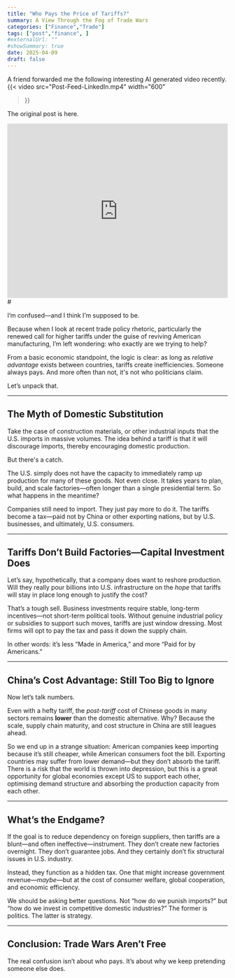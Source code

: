 ```yaml
---
title: "Who Pays the Price of Tariffs?"
summary: A View Through the Fog of Trade Wars
categories: ["Finance","Trade"]
tags: ["post","finance", ]
#externalUrl: ""
#showSummary: true
date: 2025-04-09
draft: false
---
```

A friend forwarded me the following interesting AI generated video recently. 
{{< video
  src="Post-Feed-LinkedIn.mp4"
  width="600"
>}}

The original post is here.
<iframe src="https://www.linkedin.com/embed/feed/update/urn:li:ugcPost:7315349201125580802?collapsed=1" height="399" width="504" frameborder="0" allowfullscreen="" title="Embedded post"></iframe>
# 

I’m confused—and I think I’m supposed to be.

Because when I look at recent trade policy rhetoric, particularly the renewed call for higher tariffs under the guise of reviving American manufacturing, I’m left wondering: who exactly are we trying to help?

From a basic economic standpoint, the logic is clear: as long as *relative advantage* exists between countries, tariffs create inefficiencies. Someone always pays. And more often than not, it's not who politicians claim.

Let’s unpack that.

---

## The Myth of Domestic Substitution

Take the case of construction materials, or other industrial inputs that the U.S. imports in massive volumes. The idea behind a tariff is that it will discourage imports, thereby encouraging domestic production.

But there's a catch.

The U.S. simply does not have the capacity to immediately ramp up production for many of these goods. Not even close. It takes years to plan, build, and scale factories—often longer than a single presidential term. So what happens in the meantime?

Companies still need to import. They just pay more to do it. The tariffs become a tax—paid not by China or other exporting nations, but by U.S. businesses, and ultimately, U.S. consumers.

---

## Tariffs Don’t Build Factories—Capital Investment Does

Let’s say, hypothetically, that a company does want to reshore production. Will they really pour billions into U.S. infrastructure on the *hope* that tariffs will stay in place long enough to justify the cost?

That’s a tough sell. Business investments require stable, long-term incentives—not short-term political tools. Without genuine industrial policy or subsidies to support such moves, tariffs are just window dressing. Most firms will opt to pay the tax and pass it down the supply chain.

In other words: it’s less “Made in America,” and more “Paid for by Americans.”

---

## China’s Cost Advantage: Still Too Big to Ignore

Now let’s talk numbers.

Even with a hefty tariff, the *post-tariff* cost of Chinese goods in many sectors remains **lower** than the domestic alternative. Why? Because the scale, supply chain maturity, and cost structure in China are still leagues ahead.

So we end up in a strange situation: American companies keep importing because it’s still cheaper, while American consumers foot the bill. Exporting countries may suffer from lower demand—but they don’t absorb the tariff. There is a risk that the world is thrown into depression, but this is a great opportunity for global economies except US to support each other, optimising demand structure and absorbing the production capacity from each other.

---

## What’s the Endgame?

If the goal is to reduce dependency on foreign suppliers, then tariffs are a blunt—and often ineffective—instrument. They don’t create new factories overnight. They don’t guarantee jobs. And they certainly don’t fix structural issues in U.S. industry.

Instead, they function as a hidden tax. One that might increase government revenue—*maybe*—but at the cost of consumer welfare, global cooperation, and economic efficiency.

We should be asking better questions. Not “how do we punish imports?” but “how do we invest in competitive domestic industries?” The former is politics. The latter is strategy.

---

## Conclusion: Trade Wars Aren’t Free

The real confusion isn’t about who pays. It’s about why we keep pretending someone else does.